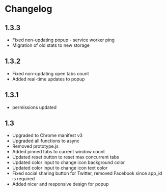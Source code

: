 # Changelog

## 1.3.3

- Fixed non-updating popup - service worker ping
- Migration of old stats to new storage

## 1.3.2

- Fixed non-updating open tabs count
- Added real-time updates to popup

## 1.3.1

- permissions updated

## 1.3

- Upgraded to Chrome manifest v3
- Upgraded all functions to async
- Removed prototype.js
- Added pinned tabs to current window count
- Updated reset button to reset max concurrent tabs
- Updated color input to change icon background color
- Updated color input to change icon text color
- Fixed social sharing button for Twitter, removed Facebook since app_id is required
- Added nicer and responsive design for popup